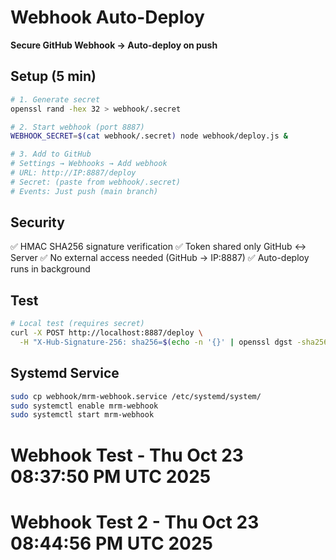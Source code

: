 # Webhook Auto-Deploy

**Secure GitHub Webhook → Auto-deploy on push**

## Setup (5 min)

```bash
# 1. Generate secret
openssl rand -hex 32 > webhook/.secret

# 2. Start webhook (port 8887)
WEBHOOK_SECRET=$(cat webhook/.secret) node webhook/deploy.js &

# 3. Add to GitHub
# Settings → Webhooks → Add webhook
# URL: http://IP:8887/deploy
# Secret: (paste from webhook/.secret)
# Events: Just push (main branch)
```

## Security

✅ HMAC SHA256 signature verification
✅ Token shared only GitHub ↔ Server
✅ No external access needed (GitHub → IP:8887)
✅ Auto-deploy runs in background

## Test

```bash
# Local test (requires secret)
curl -X POST http://localhost:8887/deploy \
  -H "X-Hub-Signature-256: sha256=$(echo -n '{}' | openssl dgst -sha256 -hmac "$(cat webhook/.secret)" | cut -d' ' -f2)"
```

## Systemd Service

```bash
sudo cp webhook/mrm-webhook.service /etc/systemd/system/
sudo systemctl enable mrm-webhook
sudo systemctl start mrm-webhook
```
# Webhook Test - Thu Oct 23 08:37:50 PM UTC 2025
# Webhook Test 2 - Thu Oct 23 08:44:56 PM UTC 2025
